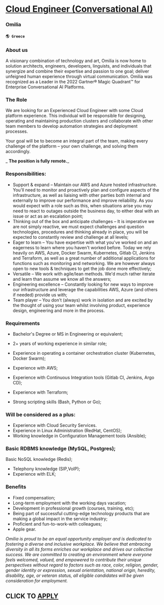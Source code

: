 # [Cloud Engineer (Conversational AI)](https://www.remotewlb.com/apply/cloud-engineer-conversational-ai)  
### Omilia  
#### `🌎 Greece`  

### About us

A visionary combination of technology and art, Omilia is now home to solution architects, engineers, developers, linguists, and individuals that synergize and combine their expertise and passion to one goal; deliver unfeigned human experience through virtual communication. Omilia was recognized as a Leader in the 2022 Gartner® Magic Quadrant™ for Enterprise Conversational AI Platforms.

### The Role

We are looking for an Experienced Cloud Engineer with some Cloud platform experience. This individual will be responsible for designing, operating and maintaining production clusters and collaborate with other team members to develop automation strategies and deployment processes.

Your goal will be to become an integral part of the team, making every challenge of the platform – your own challenge, and solving them accordingly.

 _ **The position is fully remote.**_

### Responsibilities:

  * Support & expand – Maintain our AWS and Azure hosted infrastructure. You'll need to monitor and proactively plan and configure aspects of the infrastructure, as well as liaising with other parties both internal and externally to improve our performance and improve reliability. As you would expect with a role such as this, when situations arise you may need to react to outages outside the business day, to either deal with an issue or act as an escalation point;
  * Thinking out of the box and anticipate challenges – It is imperative we are not simply reactive, we must expect challenges and question technologies, procedures and thinking already in place, you will be expected to constantly review and challenge at all levels;
  * Eager to learn – You have expertise with what you've worked on and an eagerness to learn where you haven't worked before. Today we rely heavily on AWS, Azure, Docker Swarm, Kubernetes, Gitlab CI, Jenkins and Terraform, as well as a great number of additional applications for functions such as monitoring and networking. We are however always open to new tools & techniques to get the job done more effectively;
  * Versatile – We work with agile/lean methods. We'd much rather iterate and learn than assume we know all the answers;
  * Engineering excellence – Constantly looking for new ways to improve our infrastructure and leverage the capabilities AWS, Azure (and others if needed) provide us with;
  * Team player – You don't (always) work in isolation and are excited by the thought of using your team whilst involving product, experience design, engineering and more in the process.

### Requirements

  * Bachelor's Degree or MS in Engineering or equivalent;

  * 2+ years of working experience in similar role;
  * Experience in operating a container orchestration cluster (Kubernetes, Docker Swarm);
  * Experience with AWS;
  * Experience with Continuous Integration tools (Gitlab CI, Jenkins, Argo CD);
  * Experience with Terraform;
  * Strong scripting skills (Bash, Python or Go);

### Will be considered as a plus:

  * Experience with Cloud Security Services.
  * Experience in Linux Administration (RedHat, CentOS);
  * Working knowledge in Configuration Management tools (Ansible);

### Basic RDBMS knowledge (MySQL, Postgres);

Basic NoSQL knowledge (Redis);

  * Telephony knowledge (SIP,VoIP);
  * Experience with ELK;

### Benefits

  * Fixed compensation;
  * Long-term employment with the working days vacation;
  * Development in professional growth (courses, training, etc);
  * Being part of successful cutting-edge technology products that are making a global impact in the service industry;
  * Proficient and fun-to-work-with colleagues;
  * Apple gear.

 _Omilia is proud to be an equal opportunity employer and is dedicated to fostering a diverse and inclusive workplace. We believe that embracing diversity in all its forms enriches our workplace and drives our collective success. We are committed to creating an environment where everyone feels welcomed, valued, and empowered to contribute their unique perspectives without regard to factors such as race, color, religion, gender, gender identity or expression, sexual orientation, national origin, heredity, disability, age, or veteran status, all eligible candidates will be given consideration for employment._

  
## CLICK TO [APPLY](https://www.remotewlb.com/apply/cloud-engineer-conversational-ai)

